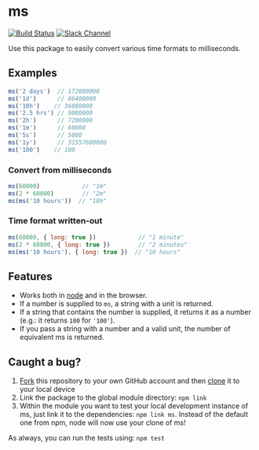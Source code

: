 # ms

[![Build Status](https://travis-ci.org/zeit/ms.svg?branch=master)](https://travis-ci.org/zeit/ms)
[![Slack Channel](http://zeit-slackin.now.sh/badge.svg)](https://zeit.chat/)

Use this package to easily convert various time formats to milliseconds.

## Examples

```js
ms('2 days')  // 172800000
ms('1d')	  // 86400000
ms('10h')	 // 36000000
ms('2.5 hrs') // 9000000
ms('2h')	  // 7200000
ms('1m')	  // 60000
ms('5s')	  // 5000
ms('1y')	  // 31557600000
ms('100')	 // 100
```

### Convert from milliseconds

```js
ms(60000)			 // "1m"
ms(2 * 60000)		 // "2m"
ms(ms('10 hours'))	// "10h"
```

### Time format written-out

```js
ms(60000, { long: true })			 // "1 minute"
ms(2 * 60000, { long: true })		 // "2 minutes"
ms(ms('10 hours'), { long: true })	// "10 hours"
```

## Features

- Works both in [node](https://nodejs.org) and in the browser.
- If a number is supplied to `ms`, a string with a unit is returned.
- If a string that contains the number is supplied, it returns it as a number (e.g.: it returns `100` for `'100'`).
- If you pass a string with a number and a valid unit, the number of equivalent ms is returned.

## Caught a bug?

1. [Fork](https://help.github.com/articles/fork-a-repo/) this repository to your own GitHub account and then [clone](https://help.github.com/articles/cloning-a-repository/) it to your local device
2. Link the package to the global module directory: `npm link`
3. Within the module you want to test your local development instance of ms, just link it to the dependencies: `npm link ms`. Instead of the default one from npm, node will now use your clone of ms!

As always, you can run the tests using: `npm test`
